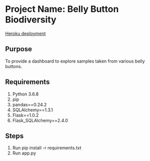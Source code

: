 # Project Name: Belly Button Biodiversity

[Heroku deployment](https://bh-belly-button.herokuapp.com/)

## Purpose
To provide a dashboard to explore samples taken from various belly buttons.

## Requirements
1. Python 3.6.8
2. pip
3. pandas==0.24.2
4. SQLAlchemy==1.3.1
5. Flask==1.0.2
6. Flask_SQLAlchemy==2.4.0

## Steps
1. Run pip install -r requirements.txt
2. Run app.py
